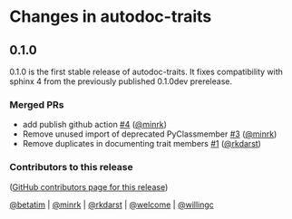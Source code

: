 # Changes in autodoc-traits

## 0.1.0

0.1.0 is the first stable release of autodoc-traits.
It fixes compatibility with sphinx 4 from the previously published 0.1.0dev prerelease.

### Merged PRs

- add publish github action [#4](https://github.com/jupyterhub/autodoc-traits/pull/4) ([@minrk](https://github.com/minrk))
- Remove unused import of deprecated PyClassmember [#3](https://github.com/jupyterhub/autodoc-traits/pull/3) ([@minrk](https://github.com/minrk))
- Remove duplicates in documenting trait members [#1](https://github.com/jupyterhub/autodoc-traits/pull/1) ([@rkdarst](https://github.com/rkdarst))

### Contributors to this release

([GitHub contributors page for this release](https://github.com/jupyterhub/autodoc-traits/graphs/contributors?from=2019-09-06&to=2021-10-22&type=c))

[@betatim](https://github.com/search?q=repo%3Ajupyterhub%2Fautodoc-traits+involves%3Abetatim+updated%3A2019-09-06..2021-10-22&type=Issues) | [@minrk](https://github.com/search?q=repo%3Ajupyterhub%2Fautodoc-traits+involves%3Aminrk+updated%3A2019-09-06..2021-10-22&type=Issues) | [@rkdarst](https://github.com/search?q=repo%3Ajupyterhub%2Fautodoc-traits+involves%3Arkdarst+updated%3A2019-09-06..2021-10-22&type=Issues) | [@welcome](https://github.com/search?q=repo%3Ajupyterhub%2Fautodoc-traits+involves%3Awelcome+updated%3A2019-09-06..2021-10-22&type=Issues) | [@willingc](https://github.com/search?q=repo%3Ajupyterhub%2Fautodoc-traits+involves%3Awillingc+updated%3A2019-09-06..2021-10-22&type=Issues)
